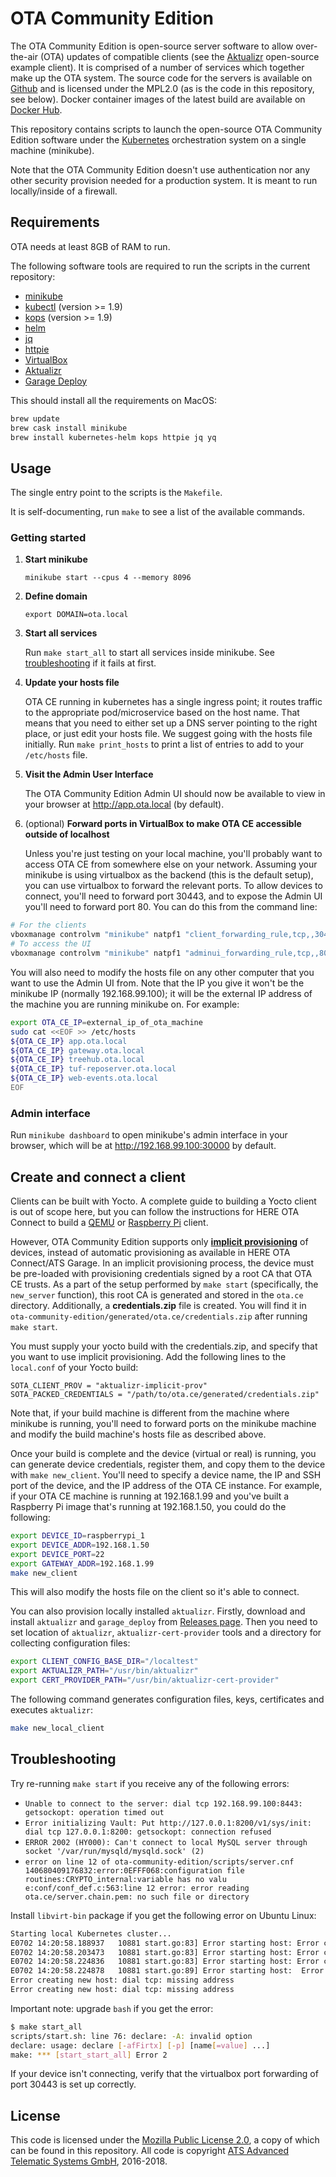 # OTA Community Edition

The OTA Community Edition is open-source server software to allow
over-the-air (OTA) updates of compatible clients (see the
[Aktualizr](https://github.com/advancedtelematic/aktualizr)
open-source example client). It is comprised of a number of services
which together make up the OTA system. The source code for the servers
is available on [Github](https://github.com/advancedtelematic) and is
licensed under the MPL2.0 (as is the code in this repository, see
below). Docker container images of the latest build are available on
[Docker Hub](https://hub.docker.com/u/advancedtelematic).

This repository contains scripts to launch the open-source OTA
Community Edition software under the
[Kubernetes](https://kubernetes.io/) orchestration system on a single
machine (minikube).

Note that the OTA Community Edition doesn't use authentication nor any
other security provision needed for a production system. It is meant
to run locally/inside of a firewall.

## Requirements

OTA needs at least 8GB of RAM to run.

The following software tools are required to run the scripts in the
current repository:

* [minikube](https://github.com/kubernetes/minikube)
* [kubectl](https://kubernetes.io/docs/tasks/tools/install-kubectl/) (version >= 1.9)
* [kops](https://github.com/kubernetes/kops) (version >= 1.9)
* [helm](https://helm.sh/)
* [jq](https://stedolan.github.io/jq/)
* [httpie](https://httpie.org/)
* [VirtualBox](https://www.virtualbox.org/)
* [Aktualizr](https://github.com/advancedtelematic/aktualizr/releases/)
* [Garage Deploy](https://github.com/advancedtelematic/aktualizr/releases/)

This should install all the requirements on MacOS:
```bash
brew update
brew cask install minikube
brew install kubernetes-helm kops httpie jq yq
```

## Usage

The single entry point to the scripts is the `Makefile`.

It is self-documenting, run `make` to see a list of the available commands.

### Getting started

1. **Start minikube**

   `minikube start --cpus 4 --memory 8096`

2. **Define domain**

   `export DOMAIN=ota.local`

3. **Start all services**

   Run `make start_all` to start all services inside minikube. See [troubleshooting](#troubleshooting) if it fails at first.

4. **Update your hosts file**

   OTA CE running in kubernetes has a single ingress point; it routes traffic to the appropriate pod/microservice based on the host name. That means that you need to either set up a DNS server pointing to the right place, or just edit your hosts file. We suggest going with the hosts file initially. Run `make print_hosts` to print a list of entries to add to your `/etc/hosts` file.

5. **Visit the Admin User Interface**

   The OTA Community Edition Admin UI should now be available to view in your browser at http://app.ota.local (by default).

6. (optional) **Forward ports in VirtualBox to make OTA CE accessible outside of localhost**

   Unless you're just testing on your local machine, you'll probably want to access OTA CE from somewhere else on your network. Assuming your minikube is using virtualbox as the backend (this is the default setup), you can use virtualbox to forward the relevant ports. To allow devices to connect, you'll need to forward port 30443, and to expose the Admin UI you'll need to forward port 80. You can do this from the command line:

```bash
# For the clients
vboxmanage controlvm "minikube" natpf1 "client_forwarding_rule,tcp,,30443,,30443"
# To access the UI
vboxmanage controlvm "minikube" natpf1 "adminui_forwarding_rule,tcp,,80,,80"
```

You will also need to modify the hosts file on any other computer that you want to use the Admin UI from. Note that the IP you give it won't be the minikube IP (normally 192.168.99.100); it will be the external IP address of the machine you are running minikube on. For example:

```bash
export OTA_CE_IP=external_ip_of_ota_machine
sudo cat <<EOF >> /etc/hosts
${OTA_CE_IP} app.ota.local
${OTA_CE_IP} gateway.ota.local
${OTA_CE_IP} treehub.ota.local
${OTA_CE_IP} tuf-reposerver.ota.local
${OTA_CE_IP} web-events.ota.local
EOF
```

### Admin interface

Run `minikube dashboard` to open minikube's admin interface in your browser, which will be at http://192.168.99.100:30000 by default.

## Create and connect a client

Clients can be built with Yocto. A complete guide to building a Yocto client is out of scope here, but you can follow the instructions for HERE OTA Connect to build a [QEMU](https://docs.atsgarage.com/quickstarts/qemuvirtualbox.html) or [Raspberry Pi](https://docs.atsgarage.com/quickstarts/raspberry-pi.html) client.

However, OTA Community Edition supports only [**implicit provisioning**](https://github.com/advancedtelematic/aktualizr/blob/master/docs/implicit-provisioning.adoc) of devices, instead of automatic provisioning as available in HERE OTA Connect/ATS Garage. In an implicit provisioning process, the device must be pre-loaded with provisioning credentials signed by a root CA that OTA CE trusts. As a part of the setup performed by `make start` (specifically, the `new_server` function), this root CA is generated and stored in the `ota.ce` directory. Additionally, a **credentials.zip** file is created. You will find it in `ota-community-edition/generated/ota.ce/credentials.zip` after running `make start`.

You must supply your yocto build with the credentials.zip, and specify that you want to use implicit provisioning. Add the following lines to the `local.conf` of your Yocto build:

    SOTA_CLIENT_PROV = "aktualizr-implicit-prov"
    SOTA_PACKED_CREDENTIALS = "/path/to/ota.ce/generated/credentials.zip"

Note that, if your build machine is different from the machine where minikube is running, you'll need to forward ports on the minikube machine and modify the build machine's hosts file as described above.

Once your build is complete and the device (virtual or real) is running, you can generate device credentials, register them, and copy them to the device with `make new_client`. You'll need to specify a device name, the IP and SSH port of the device, and the IP address of the OTA CE instance. For example, if your OTA CE machine is running at 192.168.1.99 and you've built a Raspberry Pi image that's running at 192.168.1.50, you could do the following:

```bash
export DEVICE_ID=raspberrypi_1
export DEVICE_ADDR=192.168.1.50
export DEVICE_PORT=22
export GATEWAY_ADDR=192.168.1.99
make new_client
```

This will also modify the hosts file on the client so it's able to connect.

You can also provision locally installed `aktualizr`. Firstly, download and install `aktualizr` and `garage_deploy` from [Releases page](https://github.com/advancedtelematic/aktualizr/releases). Then you need to set location of `aktualizr`, `aktualizr-cert-provider` tools and a directory for collecting configuration files:

```bash
export CLIENT_CONFIG_BASE_DIR="/localtest"
export AKTUALIZR_PATH="/usr/bin/aktualizr"
export CERT_PROVIDER_PATH="/usr/bin/aktualizr-cert-provider"
```

The following command generates configuration files, keys, certificates and executes `aktualizr`:

```bash
make new_local_client
```

## Troubleshooting

Try re-running `make start` if you receive any of the following errors:

* `Unable to connect to the server: dial tcp 192.168.99.100:8443: getsockopt: operation timed out`
* `Error initializing Vault: Put http://127.0.0.1:8200/v1/sys/init: dial tcp 127.0.0.1:8200: getsockopt: connection refused`
* `ERROR 2002 (HY000): Can't connect to local MySQL server through socket '/var/run/mysqld/mysqld.sock' (2)`
* `error on line 12 of ota-community-edition/scripts/server.cnf
140680409176832:error:0EFFF068:configuration file routines:CRYPTO_internal:variable has no valu
e:conf/conf_def.c:563:line 12
error: error reading ota.ce/server.chain.pem: no such file or directory`

Install `libvirt-bin` package if you get the following error on Ubuntu Linux:
```bash
Starting local Kubernetes cluster...
E0702 14:20:58.188937   10881 start.go:83] Error starting host: Error creating new host: dial tcp: missing address. Retrying.
E0702 14:20:58.203473   10881 start.go:83] Error starting host: Error creating new host: dial tcp: missing address. Retrying.
E0702 14:20:58.224836   10881 start.go:83] Error starting host: Error creating new host: dial tcp: missing address. Retrying.
E0702 14:20:58.224878   10881 start.go:89] Error starting host:  Error creating new host: dial tcp: missing address
Error creating new host: dial tcp: missing address
Error creating new host: dial tcp: missing address
```

Important note: upgrade `bash` if you get the error:
```bash
$ make start_all
scripts/start.sh: line 76: declare: -A: invalid option
declare: usage: declare [-afFirtx] [-p] [name[=value] ...]
make: *** [start_start_all] Error 2
```

If your device isn't connecting, verify that the virtualbox port forwarding of port 30443 is set up correctly.

## License

This code is licensed under the [Mozilla Public License 2.0](LICENSE), a copy of which can be found in this repository. All code is copyright [ATS Advanced Telematic Systems GmbH](https://www.advancedtelematic.com), 2016-2018.
